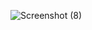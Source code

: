 ![Screenshot (8)](https://user-images.githubusercontent.com/68183250/136909909-74ca8f6c-6044-4009-a9b9-fb59f6ad3d5e.png)

